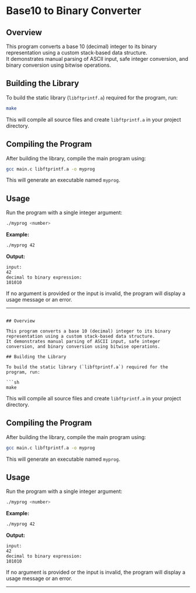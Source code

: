 # Base10 to Binary Converter

## Overview

This program converts a base 10 (decimal) integer to its binary representation using a custom stack-based data structure.  
It demonstrates manual parsing of ASCII input, safe integer conversion, and binary conversion using bitwise operations.

## Building the Library

To build the static library (`libftprintf.a`) required for the program, run:

```sh
make
```

This will compile all source files and create `libftprintf.a` in your project directory.

## Compiling the Program

After building the library, compile the main program using:

```sh
gcc main.c libftprintf.a -o myprog
```

This will generate an executable named `myprog`.

## Usage

Run the program with a single integer argument:

```sh
./myprog <number>
```

**Example:**

```sh
./myprog 42
```

**Output:**

```
input:
42
decimal to binary expression:
101010
```

If no argument is provided or the input is invalid, the program will display a usage message or an error.

---

````# Base10 to Binary Converter

## Overview

This program converts a base 10 (decimal) integer to its binary representation using a custom stack-based data structure.
It demonstrates manual parsing of ASCII input, safe integer conversion, and binary conversion using bitwise operations.

## Building the Library

To build the static library (`libftprintf.a`) required for the program, run:

```sh
make
````

This will compile all source files and create `libftprintf.a` in your project directory.

## Compiling the Program

After building the library, compile the main program using:

```sh
gcc main.c libftprintf.a -o myprog
```

This will generate an executable named `myprog`.

## Usage

Run the program with a single integer argument:

```sh
./myprog <number>
```

**Example:**

```sh
./myprog 42
```

**Output:**

```
input:
42
decimal to binary expression:
101010
```

If no argument is provided or the input is invalid, the program will display a usage message or an error.

---
